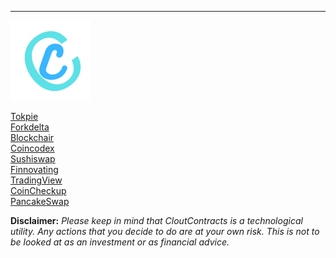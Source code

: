 ---
![CCSLOGO](https://raw.githubusercontent.com/CloutContracts/cloutcontracts.github.io/main/assets/images/c-128x128.png)

[Tokpie](https://tokpie.com/view_exchange/ccs-eth/) \
[Forkdelta](https://forkdelta.app/#!/trade/0x1da4858ad385cc377165a298cc2ce3fce0c5fd31-ETH) \
[Blockchair](https://blockchair.com/id/ethereum/erc-20/token/0x1da4858ad385cc377165A298CC2CE3fce0C5fD31) \
[Coincodex](https://coincodex.com/crypto/cloutcontracts/) \
[Sushiswap](https://analytics.sushi.com/tokens/0x1da4858ad385cc377165a298cc2ce3fce0c5fd31) \
[Finnovating](https://signup.finnovating.com/challenges/detail/cloutContracts-startup-tech-call) \
[TradingView](https://www.tradingview.com/symbols/CCSWETH/) \
[CoinCheckup](https://coincheckup.com/coins/cloutcontracts) \
[PancakeSwap](https://pancakeswap.finance/info/token/0x3e3b357061103dc040759ac7dceeaba9901043ad)

**Disclaimer:** *Please keep in mind that CloutContracts is a technological utility. Any actions that you decide to do are at your own risk. This is not to be looked at as an investment or as financial advice.*
